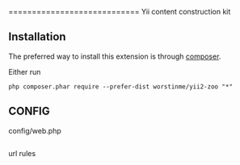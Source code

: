 
============================
Yii content construction kit

Installation
------------

The preferred way to install this extension is through [composer](http://getcomposer.org/download/).

Either run

```
php composer.phar require --prefer-dist worstinme/yii2-zoo "*"
```


CONFIG
------

config/web.php

```
```
url rules

```

```